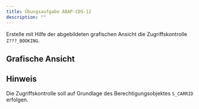 ```yaml
---
title: Übungsaufgabe ABAP-CDS-12
description: ""
---
```


Erstelle mit Hilfe der abgebildeten grafischen Ansicht die Zugriffskontrolle `Z???_BOOKING`.

## Grafische Ansicht

## Hinweis
Die Zugriffskontrolle soll auf Grundlage des Berechtigungsobjektes `S_CARRID` erfolgen.